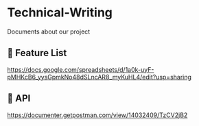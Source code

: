 # Technical-Writing
Documents about our project


## 📜 Feature List
https://docs.google.com/spreadsheets/d/1a0k-uyF-pMHKcB6_yysGpmkNo48dSLncAR8_myKuHL4/edit?usp=sharing


## 📜 API
https://documenter.getpostman.com/view/14032409/TzCV2jB2
